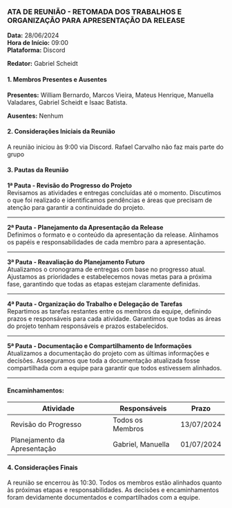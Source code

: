 ### ATA DE REUNIÃO - RETOMADA DOS TRABALHOS E ORGANIZAÇÃO PARA APRESENTAÇÃO DA RELEASE

**Data:** 28/06/2024  
**Hora de Início:** 09:00  
**Plataforma:** Discord

**Redator:** Gabriel Scheidt

#### 1. Membros Presentes e Ausentes

**Presentes:** William Bernardo, Marcos Vieira, Mateus Henrique, Manuella Valadares, Gabriel Scheidt e Isaac Batista.

**Ausentes:** Nenhum

#### 2. Considerações Iniciais da Reunião

A reunião iniciou às 9:00 via Discord.
Rafael Carvalho não faz mais parte do grupo

#### 3. Pautas da Reunião

**1ª Pauta - Revisão do Progresso do Projeto**  
Revisamos as atividades e entregas concluídas até o momento. Discutimos o que foi realizado e identificamos pendências e áreas que precisam de atenção para garantir a continuidade do projeto.

***

**2ª Pauta - Planejamento da Apresentação da Release**  
Definimos o formato e o conteúdo da apresentação da release. Alinhamos os papéis e responsabilidades de cada membro para a apresentação.

***

**3ª Pauta - Reavaliação do Planejamento Futuro**  
Atualizamos o cronograma de entregas com base no progresso atual. Ajustamos as prioridades e estabelecemos novas metas para a próxima fase, garantindo que todas as etapas estejam claramente definidas.

***

**4ª Pauta - Organização do Trabalho e Delegação de Tarefas**  
Repartimos as tarefas restantes entre os membros da equipe, definindo prazos e responsáveis para cada atividade. Garantimos que todas as áreas do projeto tenham responsáveis e prazos estabelecidos.

***

**5ª Pauta - Documentação e Compartilhamento de Informações**  
Atualizamos a documentação do projeto com as últimas informações e decisões. Asseguramos que toda a documentação atualizada fosse compartilhada com a equipe para garantir que todos estivessem alinhados.

***

#### Encaminhamentos:

| Atividade                           | Responsáveis                  | Prazo      |
|-------------------------------------|-------------------------------|------------|
| Revisão do Progresso                | Todos os Membros              | 13/07/2024 |
| Planejamento da Apresentação        | Gabriel, Manuella           | 01/07/2024 |

#### 4. Considerações Finais

A reunião se encerrou às 10:30. Todos os membros estão alinhados quanto às próximas etapas e responsabilidades. As decisões e encaminhamentos foram devidamente documentados e compartilhados com a equipe.
